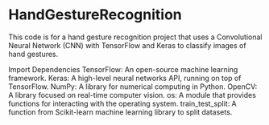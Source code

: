 # HandGestureRecognition

This code is for a hand gesture recognition project that uses a Convolutional Neural Network (CNN) with TensorFlow and Keras to classify images of hand gestures.

Import Dependencies
TensorFlow: An open-source machine learning framework.
Keras: A high-level neural networks API, running on top of TensorFlow.
NumPy: A library for numerical computing in Python.
OpenCV: A library focused on real-time computer vision.
os: A module that provides functions for interacting with the operating system.
train_test_split: A function from Scikit-learn machine learning library to split datasets.